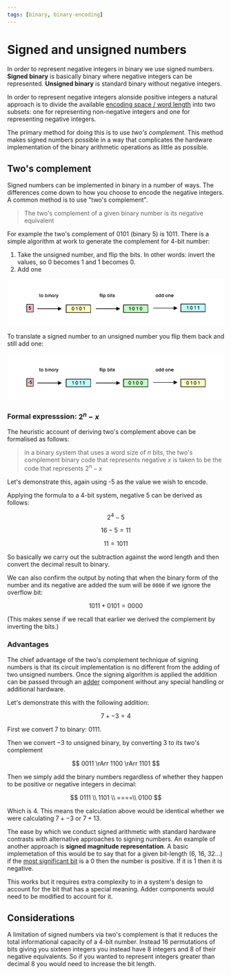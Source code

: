 ```yaml
---
tags: [binary, binary-encoding]
---
```


# Signed and unsigned numbers

In order to represent negative integers in binary we use signed numbers.
**Signed binary** is basically binary where negative integers can be
represented. **Unsigned binary** is standard binary without negative integers.

In order to represent negative integers alonside positive integers a natural
approach is to divide the available
[encoding space / word length](Binary_encoding.md)
into two subsets: one for representing non-negative integers and one for
representing negative integers.

The primary method for doing this is to use _two's complement_. This method
makes signed numbers possible in a way that complicates the hardware
implementation of the binary arithmetic operations as little as possible.

## Two's complement

Signed numbers can be implemented in binary in a number of ways. The differences
come down to how you choose to encode the negative integers. A common method is
to use "two's complement".

> The two's complement of a given binary number is its negative equivalent

For example the two's complement of $0101$ (binary 5) is $1011$. There is a
simple algorithm at work to generate the complement for 4-bit number:

1. Take the unsigned number, and flip the bits. In other words: invert the
   values, so $0$ becomes $1$ and $1$ becomes $0$.
2. Add one

![](/img/unsigned-to-signed.png)

To translate a signed number to an unsigned number you flip them back and still
add one:

![](/img/signed-to-unsigned.png)

### Formal expresssion: $2^n - x$

The heuristic account of deriving two's complement above can be formalised as
follows:

> in a binary system that uses a word size of $n$ bits, the two's complement
> binary code that represents negative $x$ is taken to be the code that
> represents $2^n - x$

Let's demonstrate this, again using -5 as the value we wish to encode.

Applying the formula to a 4-bit system, negative 5 can be derived as follows:

$$
 2^4 -5
$$

$$
 16 -5 = 11
$$

$$
11 = 1011
$$

So basically we carry out the subtraction against the word length and then
convert the decimal result to binary.

We can also confirm the output by noting that when the binary form of the number
and its negative are added the sum will be `0000` if we ignore the overflow bit:

$$
  1011 + 0101 = 0000
$$

(This makes sense if we recall that earlier we derived the complement by
inverting the bits.)

### Advantages

The chief advantage of the two's complement technique of signing numbers is that
its circuit implementation is no different from the adding of two unsigned
numbers. Once the signing algorithm is applied the addition can be passed
through an
[adder](Half_adder_and_full_adder.md)
component without any special handling or additional hardware.

Let's demonstrate this with the following addition:

$$
    7 + -3 = 4
$$

First we convert $7$ to binary: $0111$.

Then we convert $-3$ to unsigned binary, by converting $3$ to its two's
complement

$$
0011 \rArr 1100 \rArr 1101
$$

Then we simply add the binary numbers regardless of whether they happen to be
positive or negative integers in decimal:

$$
0111 \\
1101 \\
====\\
0100
$$

Which is 4. This means the calculation above would be identical whether we were
calculating $7 + -3$ or $7 + 13$.

The ease by which we conduct signed arithmetic with standard hardware contrasts
with alternative approaches to signing numbers. An example of another approach
is **signed magnitude representation**. A basic implemetation of this would be
to say that for a given bit-length (6, 16, 32...) if the
[most significant bit](Half_adder_and_full_adder.md#binary-arithmetic)
is a 0 then the number is positive. If it is 1 then it is negative.

This works but it requires extra complexity to in a system's design to account
for the bit that has a special meaning. Adder components would need to be
modified to account for it.

## Considerations

A limitation of signed numbers via two's complement is that it reduces the total
informational capacity of a 4-bit number. Instead 16 permutations of bits giving
you sixteen integers you instead have 8 integers and 8 of their negative
equivalents. So if you wanted to represent integers greater than decimal 8 you
would need to increase the bit length.
